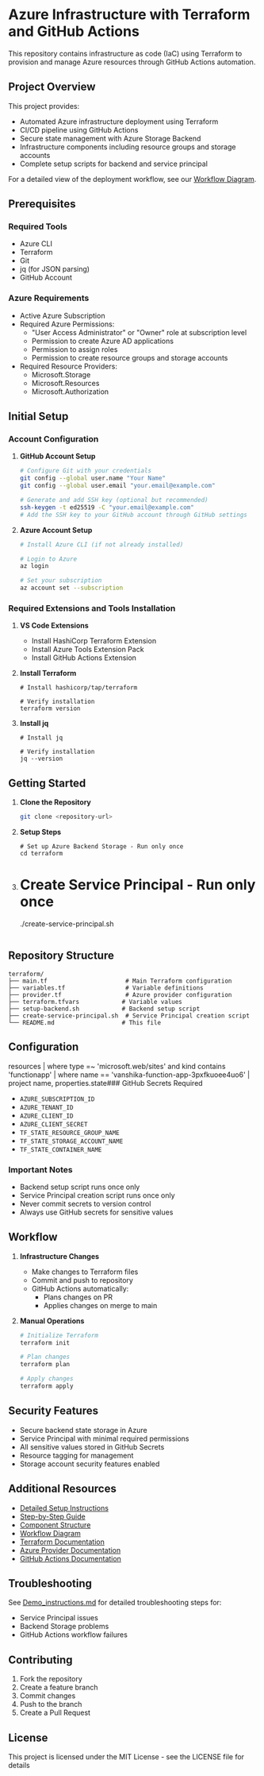 # Azure Infrastructure with Terraform and GitHub Actions

This repository contains infrastructure as code (IaC) using Terraform to provision and manage Azure resources through GitHub Actions automation.

## Project Overview

This project provides:
- Automated Azure infrastructure deployment using Terraform
- CI/CD pipeline using GitHub Actions
- Secure state management with Azure Storage Backend
- Infrastructure components including resource groups and storage accounts
- Complete setup scripts for backend and service principal

For a detailed view of the deployment workflow, see our [Workflow Diagram](docs/workflow_diagram.md).

## Prerequisites

### Required Tools
- Azure CLI
- Terraform
- Git
- jq (for JSON parsing)
- GitHub Account

### Azure Requirements
- Active Azure Subscription 
- Required Azure Permissions:
  - "User Access Administrator" or "Owner" role at subscription level
  - Permission to create Azure AD applications
  - Permission to assign roles
  - Permission to create resource groups and storage accounts
- Required Resource Providers:
  - Microsoft.Storage
  - Microsoft.Resources
  - Microsoft.Authorization

## Initial Setup

### Account Configuration
1. **GitHub Account Setup**
   ```bash
   # Configure Git with your credentials
   git config --global user.name "Your Name"
   git config --global user.email "your.email@example.com"
   
   # Generate and add SSH key (optional but recommended)
   ssh-keygen -t ed25519 -C "your.email@example.com"
   # Add the SSH key to your GitHub account through GitHub settings
   ```

2. **Azure Account Setup**
   ```bash
   # Install Azure CLI (if not already installed)
   
   # Login to Azure
   az login
   
   # Set your subscription
   az account set --subscription 
   ```

### Required Extensions and Tools Installation
1. **VS Code Extensions**
   - Install HashiCorp Terraform Extension
   - Install Azure Tools Extension Pack
   - Install GitHub Actions Extension

2. **Install Terraform**
   ```
   # Install hashicorp/tap/terraform
   
   # Verify installation
   terraform version
   ```

3. **Install jq**
   ```
   # Install jq
   
   # Verify installation
   jq --version

## Getting Started

1. **Clone the Repository**
   ```bash
   git clone <repository-url>
   ```

2. **Setup Steps**
   ```
   # Set up Azure Backend Storage - Run only once
   cd terraform

3. # Create Service Principal - Run only once
   ./create-service-principal.sh
   ```

## Repository Structure

```
terraform/
├── main.tf                      # Main Terraform configuration
├── variables.tf                 # Variable definitions
├── provider.tf                  # Azure provider configuration
├── terraform.tfvars            # Variable values
├── setup-backend.sh            # Backend setup script
├── create-service-principal.sh  # Service Principal creation script
└── README.md                   # This file
```

## Configuration

resources
| where type =~ 'microsoft.web/sites' and kind contains 'functionapp'
| where name == 'vanshika-function-app-3pxfkuoee4uo6'
| project name, properties.state### GitHub Secrets Required
- `AZURE_SUBSCRIPTION_ID`
- `AZURE_TENANT_ID`
- `AZURE_CLIENT_ID`
- `AZURE_CLIENT_SECRET`
- `TF_STATE_RESOURCE_GROUP_NAME`
- `TF_STATE_STORAGE_ACCOUNT_NAME`
- `TF_STATE_CONTAINER_NAME`

### Important Notes
- Backend setup script runs once only
- Service Principal creation script runs once only
- Never commit secrets to version control
- Always use GitHub secrets for sensitive values

## Workflow

1. **Infrastructure Changes**
   - Make changes to Terraform files
   - Commit and push to repository
   - GitHub Actions automatically:
     - Plans changes on PR
     - Applies changes on merge to main

2. **Manual Operations**
   ```bash
   # Initialize Terraform
   terraform init

   # Plan changes
   terraform plan

   # Apply changes
   terraform apply
   ```

## Security Features

- Secure backend state storage in Azure
- Service Principal with minimal required permissions
- All sensitive values stored in GitHub Secrets
- Resource tagging for management
- Storage account security features enabled

## Additional Resources

- [Detailed Setup Instructions](terraform/Demo_instructions.md)
- [Step-by-Step Guide](terraform/prompts.md)
- [Component Structure](docs/component_structure.md)
- [Workflow Diagram](docs/workflow_diagram.md)
- [Terraform Documentation](https://www.terraform.io/docs)
- [Azure Provider Documentation](https://registry.terraform.io/providers/hashicorp/azurerm/latest/docs)
- [GitHub Actions Documentation](https://docs.github.com/en/actions)

## Troubleshooting

See [Demo_instructions.md](terraform/Demo_instructions.md) for detailed troubleshooting steps for:
- Service Principal issues
- Backend Storage problems
- GitHub Actions workflow failures

## Contributing

1. Fork the repository
2. Create a feature branch
3. Commit changes
4. Push to the branch
5. Create a Pull Request

## License

This project is licensed under the MIT License - see the LICENSE file for details
